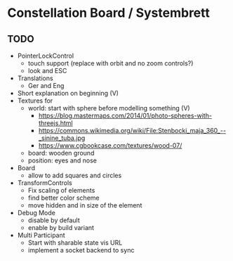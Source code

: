 # Constellation Board / Systembrett

## TODO

- PointerLockControl
    - touch support (replace with orbit and no zoom controls?)
    - look and ESC
- Translations
    - Ger and Eng
- Short explanation on beginning (V)
- Textures for
    - world: start with sphere before modelling something (V)
        - https://blog.mastermaps.com/2014/01/photo-spheres-with-threejs.html
        - https://commons.wikimedia.org/wiki/File:Stenbocki_maja_360_--_sinine_tuba.jpg
        - https://www.cgbookcase.com/textures/wood-07/
    - board: wooden ground
    - position: eyes and nose
- Board
    - allow to add squares and circles
- TransformControls
    - Fix scaling of elements
    - find better color scheme
    - move hidden and in size of the element
- Debug Mode
    - disable by default
    - enable by build variant
- Multi Participant
    - Start with sharable state vis URL
    - implement a socket backend to sync